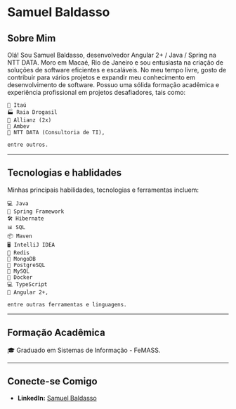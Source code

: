 # Samuel Baldasso

## Sobre Mim
Olá! Sou Samuel Baldasso, desenvolvedor Angular 2+ / Java / Spring na NTT DATA. Moro em Macaé, Rio de Janeiro e sou entusiasta na criação de soluções de software eficientes e escaláveis. No meu tempo livre, gosto de contribuir para vários projetos e expandir meu conhecimento em desenvolvimento de software. Possuo uma sólida formação acadêmica e experiência profissional em projetos desafiadores, tais como: 

    🏦 Itaú
    🏭 Raia Drogasil
    🏢 Allianz (2x)
    🏢 Ambev
    💼 NTT DATA (Consultoria de TI),

    entre outros.

---

## Tecnologias e hablidades

Minhas principais habilidades, tecnologias e ferramentas incluem:

    💻 Java
    💼 Spring Framework
    🛠️ Hibernate
    📊 SQL
    📦 Maven
    🖥️ IntelliJ IDEA
    💾 Redis
    🍃 MongoDB
    🐘 PostgreSQL
    🐬 MySQL
    🐳 Docker
    💻 TypeScript
    💼 Angular 2+,
    
    entre outras ferramentas e linguagens.

---

## Formação Acadêmica

🎓 Graduado em Sistemas de Informação - FeMASS.

---

## Conecte-se Comigo

- **LinkedIn:** [Samuel Baldasso](https://www.linkedin.com/in/samuel-baldasso-91903b141/)
